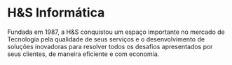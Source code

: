# H&S Informática
Fundada em 1987, a H&amp;S conquistou um espaço importante no mercado de Tecnologia pela qualidade de seus serviços e o desenvolvimento de soluções inovadoras para resolver todos os desafios apresentados por seus clientes, de maneira eficiente e com economia.
